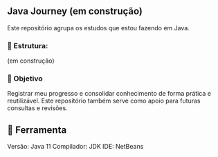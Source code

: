 ## Java Journey (em construção)

Este repositório agrupa os estudos que estou fazendo em Java.
### 📁 Estrutura:

(em construção)

  
### 📌 Objetivo

Registrar meu progresso e consolidar conhecimento de forma prática e reutilizável. Este repositório também serve como apoio para futuras consultas e revisões.

## 🔧 Ferramenta
Versão: Java 11
Compilador: JDK
IDE: NetBeans
